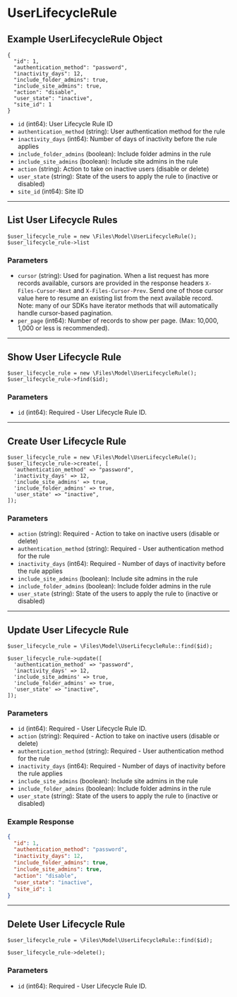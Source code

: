 # UserLifecycleRule

## Example UserLifecycleRule Object

```
{
  "id": 1,
  "authentication_method": "password",
  "inactivity_days": 12,
  "include_folder_admins": true,
  "include_site_admins": true,
  "action": "disable",
  "user_state": "inactive",
  "site_id": 1
}
```

* `id` (int64): User Lifecycle Rule ID
* `authentication_method` (string): User authentication method for the rule
* `inactivity_days` (int64): Number of days of inactivity before the rule applies
* `include_folder_admins` (boolean): Include folder admins in the rule
* `include_site_admins` (boolean): Include site admins in the rule
* `action` (string): Action to take on inactive users (disable or delete)
* `user_state` (string): State of the users to apply the rule to (inactive or disabled)
* `site_id` (int64): Site ID

---

## List User Lifecycle Rules

```
$user_lifecycle_rule = new \Files\Model\UserLifecycleRule();
$user_lifecycle_rule->list
```


### Parameters

* `cursor` (string): Used for pagination.  When a list request has more records available, cursors are provided in the response headers `X-Files-Cursor-Next` and `X-Files-Cursor-Prev`.  Send one of those cursor value here to resume an existing list from the next available record.  Note: many of our SDKs have iterator methods that will automatically handle cursor-based pagination.
* `per_page` (int64): Number of records to show per page.  (Max: 10,000, 1,000 or less is recommended).

---

## Show User Lifecycle Rule

```
$user_lifecycle_rule = new \Files\Model\UserLifecycleRule();
$user_lifecycle_rule->find($id);
```


### Parameters

* `id` (int64): Required - User Lifecycle Rule ID.

---

## Create User Lifecycle Rule

```
$user_lifecycle_rule = new \Files\Model\UserLifecycleRule();
$user_lifecycle_rule->create(, [
  'authentication_method' => "password",
  'inactivity_days' => 12,
  'include_site_admins' => true,
  'include_folder_admins' => true,
  'user_state' => "inactive",
]);
```


### Parameters

* `action` (string): Required - Action to take on inactive users (disable or delete)
* `authentication_method` (string): Required - User authentication method for the rule
* `inactivity_days` (int64): Required - Number of days of inactivity before the rule applies
* `include_site_admins` (boolean): Include site admins in the rule
* `include_folder_admins` (boolean): Include folder admins in the rule
* `user_state` (string): State of the users to apply the rule to (inactive or disabled)

---

## Update User Lifecycle Rule

```
$user_lifecycle_rule = \Files\Model\UserLifecycleRule::find($id);

$user_lifecycle_rule->update([
  'authentication_method' => "password",
  'inactivity_days' => 12,
  'include_site_admins' => true,
  'include_folder_admins' => true,
  'user_state' => "inactive",
]);
```

### Parameters

* `id` (int64): Required - User Lifecycle Rule ID.
* `action` (string): Required - Action to take on inactive users (disable or delete)
* `authentication_method` (string): Required - User authentication method for the rule
* `inactivity_days` (int64): Required - Number of days of inactivity before the rule applies
* `include_site_admins` (boolean): Include site admins in the rule
* `include_folder_admins` (boolean): Include folder admins in the rule
* `user_state` (string): State of the users to apply the rule to (inactive or disabled)

### Example Response

```json
{
  "id": 1,
  "authentication_method": "password",
  "inactivity_days": 12,
  "include_folder_admins": true,
  "include_site_admins": true,
  "action": "disable",
  "user_state": "inactive",
  "site_id": 1
}
```

---

## Delete User Lifecycle Rule

```
$user_lifecycle_rule = \Files\Model\UserLifecycleRule::find($id);

$user_lifecycle_rule->delete();
```

### Parameters

* `id` (int64): Required - User Lifecycle Rule ID.

